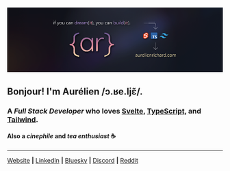 [![banner][banner]][website]

## Bonjour! I'm Aurélien /ɔ.ʁe.ljɛ̃/.

### A _Full Stack Developer_ who loves [Svelte][svelte], [TypeScript][typescript], and [Tailwind][tailwind].

#### Also a _cinephile_ and _tea enthusiast_ ☕

---

[Website][website] **|** [LinkedIn][linkedin] **|** [Bluesky][bluesky] **|** [Discord][discord] **|** [Reddit][reddit]

[banner]: https://raw.githubusercontent.com/aurelienrichard/aurelienrichard/main/banner.png
[typescript]: https://www.typescriptlang.org
[svelte]: https://svelte.dev
[tailwind]: https://tailwindcss.com
[website]: https://aurelienrichard.com
[linkedin]: https://www.linkedin.com/in/aurelienrichard
[bluesky]: https://bsky.app/profile/aurelienrichard.com
[discord]: https://discord.gg/SQ5g6XUswr
[reddit]: https://www.reddit.com/user/aurelienrichard
